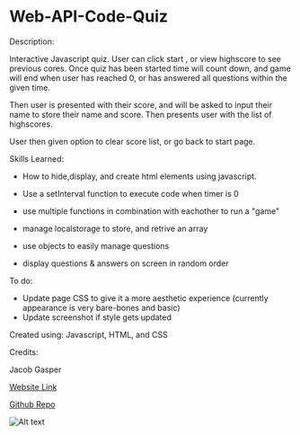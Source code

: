 # Web-API-Code-Quiz


Description:

Interactive Javascript quiz. User can click start , or view highscore to see previous cores. Once quiz has been started time will count down, and game will end when user has reached 0, or has answered all questions within the given time.

Then user is presented with their score, and will be asked to input their name to store their name and score. Then presents user with the list of highscores.

User then given option to clear score list, or go back to start page.


Skills Learned:

- How to hide,display, and create html elements using javascript. 

- Use a setInterval function to execute code when timer is 0

- use multiple functions in combination with eachother to run a "game"

- manage localstorage to store, and retrive an array

- use objects to easily manage questions

- display questions & answers on screen in random order

To do:

- Update page CSS to give it a more aesthetic experience (currently appearance is very bare-bones and basic)
- Update screenshot if style gets updated



Created using: Javascript, HTML, and CSS



Credits:

Jacob Gasper

[Website Link](https://jcgasper.github.io/Web-API-Code-Quiz/index.html "Website Link")


[Github Repo](https://github.com/jcgasper/Web-API-Code-Quiz "Website Link")

![Alt text](/Web-API-Code-Quiz/screenshot.png)